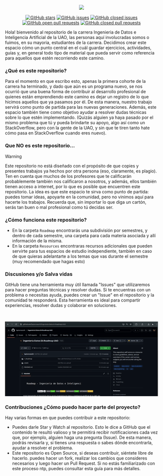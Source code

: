 <p align="center"><img src="https://readme-typing-svg.herokuapp.com?font=Time+New+Roman&color=%23FFFFFF&size=25&center=true&vCenter=true&width=1000&height=100&lines=Roadmap+-+Ingenieria+de+Datos+e+Inteligencia+Artificial+(UAO)"></a>
</p>


<p align="center">
  <a href="https://github.com/lapiceroazul4/Ingenieria-Datos-IA-Roadmap-UAO"><img src="https://img.shields.io/github/stars/lapiceroazul4/Ingenieria-Datos-IA-Roadmap-UAO?style=social" alt="GitHub stars"></a>
  <a href="https://github.com/lapiceroazul4/Ingenieria-Datos-IA-Roadmap-UAO/issues"><img src="https://img.shields.io/github/issues/lapiceroazul4/Ingenieria-Datos-IA-Roadmap-UAO" alt="GitHub issues"></a>
  <a href="https://github.com/lapiceroazul4/Ingenieria-Datos-IA-Roadmap-UAO/issues?q=is%3Aissue+is%3Aclosed"><img src="https://img.shields.io/github/issues-closed/lapiceroazul4/Ingenieria-Datos-IA-Roadmap-UAO" alt="GitHub closed issues"></a>
  <a href="https://github.com/lapiceroazul4/Ingenieria-Datos-IA-Roadmap-UAO/pulls"><img src="https://img.shields.io/github/issues-pr/lapiceroazul4/Ingenieria-Datos-IA-Roadmap-UAO" alt="GitHub open pull requests"></a>
  <a href="https://github.com/lapiceroazul4/Ingenieria-Datos-IA-Roadmap-UAO/pulls?q=is%3Apr+is%3Aclosed"><img src="https://img.shields.io/github/issues-pr-closed/lapiceroazul4/Ingenieria-Datos-IA-Roadmap-UAO" alt="GitHub closed pull requests"></a>
</p>


Hola! bienvenido al repositorio de la carrera Ingenieria de Datos e Inteligencia Artificial de la UAO, las personas aquí involucradas somos o fuimos, en su mayoria, estudiantes de la carrera. Decidimos crear este espacio cómo un punto central en el cuál guardar ejercicios, actividades, guías y, en general todo tipo de material que pueda servir como referencia para aquellos que estén recorriendo este camino.

<h3 align="left"> ¿Qué es este repositorio? </h3>
Para el momento en que escribo esto, apenas la primera cohorte de la carrera ha terminado, y dado que aún es un programa nuevo, se nos ocurrió que una buena forma de contribuir al desarrollo profesional de quienes están emprendiendo este camino es dejar un registro de lo que hicimos aquellos que ya pasamos por él. De esta manera, nuestro trabajo servirá como punto de partida para las nuevas generaciones. Además, este espacio también tiene como objetivo ayudar a resolver dudas técnicas sobre lo que estén implementando. (Quizás alguien ya haya pasado por el mismo problema que tú y pueda brindarte su apoyo, algo así como un StackOverflow, pero con la gente de la UAO, y sin que te tiren tanto hate cómo pasa en StackOverflow cuando eres nuevo).

<h3 align="left"> Que NO es este repositorio... </h3>

> [!WARNING]
> Este repositorio no está diseñado con el propósito de que copies y presentes trabajos ya hechos por otra persona (eso, claramente, es plagio). Ten en cuenta que muchos de los profesores que te calificarán probablemente también nos calificaron a nosotros, y además, ellos también tienen acceso a internet, por lo que es posible que encuentren este repositorio. La idea es que este espacio te sirva como punto de partida: puedes tomar ideas, apoyarte en la comunidad, pero no vinimos aquí para hacerte los trabajos. Recuerda que, sin importar lo que diga un cartón, serás tan buen o mal profesional como tú decidas ser.


<h3 align="left"> ¿Cómo funciona este repositorio? </h3>

- En la carpeta `Roadmap` encontrarás una subdivisión por semestres, y dentro de cada semestre, una carpeta para cada materia asociada y allí información de la misma.
- En la carpeta `Resources` encontraras recursos adicionales que pueden servirte para tus espacios de estudio independiente, también en caso de que quieras adelantarte a los temas que vas durante el semestre (muy recomendado que hagas esto)

<h3 align="left"> Discusiones y/o Salva vidas </h3>
GitHub tiene una herramienta muy útil llamada "Issues" que utilizaremos para hacer preguntas técnicas y resolver dudas. Si te encuentras con un problema o necesitas ayuda, puedes crear un "Issue" en el repositorio y la comunidad te responderá. Esta herramienta es ideal para compartir experiencias, resolver dudas y colaborar en soluciones. 

&nbsp;<div align="center">
  ![Cómo crear un Issue en GitHub](assets/How-to-make-an-issue-ezgif.com-crop.gif)
</div>

<h3 align="left"> Contribuciones ¿Cómo puedo hacer parte del proyecto?</h3>

Hay varias formas en que puedes contribuir a este repositorio: 

- Puedes darle Star y Watch al repositorio. Esto le dice a GitHub que el contenido te resultó valioso y te permitirá recibir notificaciones cada vez que, por ejemplo, alguien haga una pregunta (Issue). De esta manera, podrás revisarla y, si tienes una respuesta o sabes dónde encontrarla, ayudar a resolver el problema.
- Este repositorio es Open Source, si deseas contribuir, siéntete libre de hacerlo. puedes hacer un fork, realizar los cambios que consideres necesarios y luego hacer un Pull Request. Si no estás familiarizado con este proceso ntp, puedes consultar esta guía para más detalles.
